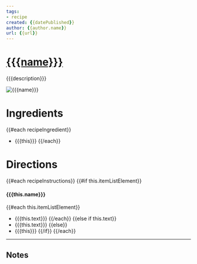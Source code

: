 ```yaml
---
tags: 
- recipe 
created: {{datePublished}}
author: {{author.name}}
url: {{url}} 
---
```


# [{{{name}}}]({{url}})

{{{description}}}

![{{{name}}}]({{image}})

# Ingredients

{{#each recipeIngredient}}
- {{{this}}}
{{/each}}

# Directions

{{#each recipeInstructions}}
{{#if this.itemListElement}}
#### {{{this.name}}}
{{#each this.itemListElement}}
- {{{this.text}}}
{{/each}}
{{else if this.text}}
- {{{this.text}}}
{{else}}
- {{{this}}}
{{/if}}
{{/each}}

-----

## Notes

